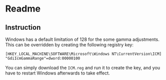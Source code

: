 # Readme

## Instruction

Windows has a default limitation of 128 for the some gamma adjustments. This can be overridden by creating the following registry key:

```registry
[HKEY_LOCAL_MACHINE\SOFTWARE\Microsoft\Windows NT\CurrentVersion\ICM]
"GdiIcmGammaRange"=dword:00000100
```

You can simply download the `ICM.reg` and run it to create the key, and you have to restart Windows afterwards to take effect.
